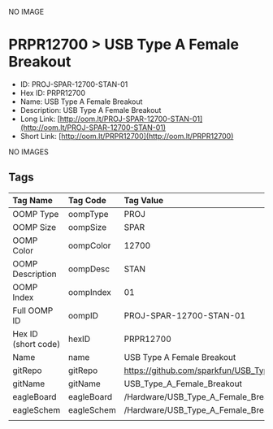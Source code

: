 


  
NO IMAGE  
# PRPR12700 > USB Type A Female Breakout

- ID: PROJ-SPAR-12700-STAN-01
- Hex ID: PRPR12700
- Name: USB Type A Female Breakout
- Description: USB Type A Female Breakout
- Long Link: [http://oom.lt/PROJ-SPAR-12700-STAN-01](http://oom.lt/PROJ-SPAR-12700-STAN-01)
- Short Link: [http://oom.lt/PRPR12700](http://oom.lt/PRPR12700)
  
NO IMAGES  
## Tags
  

|Tag Name|Tag Code|Tag Value|
| :--- | :--- | :--- |
|OOMP Type|oompType|PROJ|
|OOMP Size|oompSize|SPAR|
|OOMP Color|oompColor|12700|
|OOMP Description|oompDesc|STAN|
|OOMP Index|oompIndex|01|
|Full OOMP ID|oompID|PROJ-SPAR-12700-STAN-01|
|Hex ID (short code)|hexID|PRPR12700|
|Name|name|USB Type A Female Breakout|
|gitRepo|gitRepo|https://github.com/sparkfun/USB_Type_A_Female_Breakout|
|gitName|gitName|USB_Type_A_Female_Breakout|
|eagleBoard|eagleBoard|/Hardware/USB_Type_A_Female_Breakout.brd|
|eagleSchem|eagleSchem|/Hardware/USB_Type_A_Female_Breakout.sch|
||||
